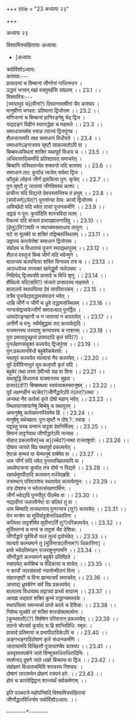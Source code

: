 +++
title = "23 अध्यायः २३"

+++





अध्यायः २३  




विश्वामित्रसंहितायाः अध्यायाः  

- [अध्यायः



























त्रयोविंशोऽध्याय:  
काश्यप:---  
प्रासादनां च विम्बानां जीर्णानां गाधिनन्दन ।  
उद्धारं भगवन् मह्मं वक्तुमर्हसि सांप्रतम् ।। 23.1 ।।  
विश्वामित्र:---  
\[स्वयाभुवं च\](वीनां?) दिव्यानामार्षीणां चैव काश्यप ।  
मानुषीणां भगवत: प्रतिमानां द्विजोत्तम ।। 23.2 ।।  
मणिजानां च बिम्बानां हानिरङ्गेषु चेद् द्विज ।  
यद्यदङ्गं विहीनं स्यात्तद्धेम्रा च महामते ।। 23.3 ।।  
समाधातव्यमेव स्यान्न त्याज्यं द्विजपुंगव ।  
शैलजानामपि तथा समाधानं विधीयते ।। 23.4 ।।  
समाधानेऽङ्गात्रस्य सृष्टौ साकल्यतोऽपि वा ।  
बिम्बमध्यस्थितां शाक्तिं यथापूर्वं विधाय च ।। 23.5 ।।  
अधिवासादिकर्मादि प्रतिश्ठावत् समाचरेत् ।  
बिम्बानि संस्थितान्येव शक्यन्ते यदि काश्यप ।। 23.6 ।।  
समाधानं तत: कुर्यान्न त्यजेत् सर्वथा द्विज ।  
कौतुकं लोहजं जीर्णं द्रावयित्वा पुन: सृजेत् ।। 23.7 ।।  
पुन:सृष्टौ तु जातायां जीर्णवेषस्य काश्प ।  
प्राचीना यदि विद्यन्ते देवयस्ताभिश्च तं प्रभुम् ।। 23.8 ।।  
\[संयोजने\](येत्?) पुनर्नान्या देव्य: कार्या द्विजोत्तम ।  
अविच्छेदो यदि भवेत् तासां पूजनकर्मणि ।। 23.9 ।।  
उद्वाहं न पुन: कुर्यादिति शास्त्रविदां मतम् ।  
वैकल्यं यदि संजातं प्रभापह्मासनादिषु ।। 23.10 ।।  
\[हेतु\](ति?)ष्वपि न यष्टव्यमसमाधाय तत्पुन: ।  
घटे वा मूलबेरे वा शक्तिं तद्विम्बसंस्थिताम् ।। 23.11 ।।  
उद्वास्य कारयेत्तेषां समाधानं द्विजोत्तम ।  
संप्रोक्ष्य च विधातव्यं पूजनं स्याद्यथापुरम् ।। 23.12 ।।  
शैलजं वस्तुजं बिम्बं जीर्णं यदि भवेन्मुने ।  
बालाजयं कल्पयित्वा शक्तिं विन्यस्य तत्र च ।। 23.13 ।।  
आराधयेच्च तत्त्यक्तं खनेद्धूमौ जलेऽथवा ।  
निक्षिपेद् द्विजवर्याग्रे प्रासादे च विधिं शृणु ।। 23.14 ।।  
शैथिल्ये यदि(सति?) संजाते प्रासादस्य माहामते ।  
बालालये स्थापयित्वा देवं सपरिवारकम् ।। 23.15 ।।  
तत्रैव पूजयेद्यावद्धामसंपादनं भवेत् ।  
धाम्रि जीर्णे न जीर्णे च ध्रुवे तद्धामसंस्थितम् ।। 23.16 ।।  
नान्यत्रोद्वासयेज्जीर्णं समादध्यात् पुनर्द्वित ।  
धामादेरङ्गहानौ च न जातायां न काल्पयेत् ।। 23.17 ।।  
अनीर्णे च पनु: स्थैर्यबुद्ध्या तत् कल्पयेद्यदि ।  
यजमानस्य तस्याशु सान्वयस्य च नाशनम् ।। 23.18 ।।  
पुरा प्रमादादुच्छ्रायं प्रासादादि कृतं यदि(?) ।  
पुनर्लक्षणसंयुक्तं कल्पयेद् द्विजपुंगव ।। 23.19 ।।  
पुन:प्रकल्पनविधौ बहुबेरैकबेरयो: ।  
यथापुरं कल्पयेत व्यत्यासं नैव कल्पयेत् ।। 23.20 ।।  
पूर्वं देवीविनाभूतं भूय:कलृप्तौ कृतं यदि ।  
बहुबेरं तथा तस्य देवीभ्यो सह वा विना ।। 23.21 ।।  
यथाबुद्धि विधातव्यं यजमानस्य सुव्रत ।  
प्रासादं(दो?) बिम्बमथवा स्वयंव्यक्तममानुषम् ।। 23.22 ।।  
पूर्वं लक्षणहीनं च(चेत्?)जीर्णेद्धारेऽपि तं(तत्?)तथा ।  
अन्यथा नैव कर्तव्यं कृते दोषो महान् भवेत् ।। 23.23 ।।  
स्थितयानशयानेषु बिम्बेषु च यथापुरम् ।  
अमानुषेषु कर्तव्यमनघैरेवमेव हि ।। 23.24 ।।  
मानुषेषु यथेच्छात: पुन:सृष्टौ न दोष्?ाभाक् ।  
यद्वस्तु यच्च यन्मानं याट्टशं देवनिर्मितम् ।। 23.25 ।।  
विमानं ताट्टगेवाथ जीर्णोद्धारेऽपि नान्यथ ।  
मोहात् प्रकल्पयेत्त\[च्च अ\](च्चेद?)न्यथा राजराष्ट्रयो: ।। 23.26 ।।  
दोषाय जायते विप्र यथापूर्वं प्रकल्पयेत् ।  
ऐष्टकं मृण्मयं वा चेन्मानुषं वार्षमेव वा ।। 23.27 ।।  
धाम जीर्णं सदि भवेत् पुनस्तच्छिलयापि वा ।  
अथवेष्टकया कुर्यात् तत्र दोषो न विद्यते ।। 23.28 ।।  
रक्षार्थमुपपीठादि कल्पयन् वर्धयेद्ब्रहि: ।  
तत्रस्थान् परिवारांश्च स्थापयेत् कल्पयेत्पुन: ।। 23.29 ।।  
तत्र दोषश्च न भवेत्तत्संरक्षणार्थिन: ।  
जीर्णं भवेद्यदि पुनर्गोपुरं पीठमेव वा ।। 23.30 ।।  
नद्यादीनां जलरयैर्नष्टं वा चलितं तु वा ।  
धाम बिम्बादि तत्स्थानात् पुनरन्यत्र (त्तु?) कल्पयेत् ।। 23.31 ।।  
येन मन्त्रेण या मूर्तिर्याट्टशेनाधिकारिणा ।  
कल्पिता ताट्टशीमेव मूतीनां(र्तिं तु?)परिकल्पयेत् ।। 23.32 ।।  
मूर्तिस्तन्त्रं च मन्त्रं च ताट्टशं चैव देशिक: ।  
जीर्णोद्धारे पूर्वविधौ फलं तुल्यं द्वयोर्भवेत् ।। 23.33 ।।  
व्यत्यये कल्प्यमाने तु \[मूर्तिनात्रा(तीनाम?) धिकारिणा\] ।  
क्षयो भवेदतिमाहन् राजराष्ट्रनृणामनि ।। 23.34 ।।  
जीर्णोद्धारे कल्प्यमाने बहुबेरे प्रतिष्ठिते ।  
स्त्रापयेत् कर्मबिम्बं च वेदिकायां च शायेत् ।। 23.35 ।।  
न कार्यो जलसंवासो नयनोन्मीलनं विना ।  
संहारसृष्टी च विना ह्मन्यत्सर्वं समाचरेत् ।। 23.36 ।।  
आसाद्य ध्रुवबेरेण सर्वं विप्र प्रकल्पयेत् ।  
बालालयं विधायाथ तद्रात्र्यां प्रार्थ्य सादरम् ।। 23.37 ।।  
आवह्म तद्ग्रतां शक्तिं कुम्भे तद्धान्यमस्तके ।  
स्थापयित्वा समभ्यर्च्य प्राप्ते काले च देशिक: ।। 23.38 ।।  
निवेष्य मूलबेरे तां शक्तिं शास्त्रोक्तवर्त्मना ।  
\[कुम्भपातौ\](?) विशेषेण परिवारान् प्रकल्पयेत् ।। 23.39 ।।  
तदन्ते चोत्सर्व कुर्यात् स हि शान्तिविधि: स्मृत: ।  
प्रासादे प्रतिमायां च प्रभापीठादिकेऽपि च ।। 23.40 ।।  
अङ्गभङ्गादिदोषाणं कृते संधानकर्मणि ।  
जातायामपि विच्छित्तौ पूजायाश्चैव काश्यप ।। 23.41 ।।  
अस्पृश्यस्पर्शने जाते विण्मूत्ररुधिराधिरादिभि: ।  
स्पर्शनाद् दूषणे जाते धाम्रो बिम्बस्य वा द्विज ।। 23.42 ।।  
संप्रोक्षणं विधातव्यमिति शस्त्रस्य निश्चय: ।  
दोषाणं तारतम्येन प्रोक्षणं स्त्रपनं हरे: ।। 23.43 ।।  
होमं च कारयेद्विद्वान् शान्त्यर्थं सर्वकर्मणाम् ।।  
  
इति पञ्चरात्रे महोपनिषदि विश्वामित्रसंहितायां  
जीर्णोद्धारविधिर्नाम त्रयोर्विशोऽध्याय: ।।  
  
--------\*--------  
